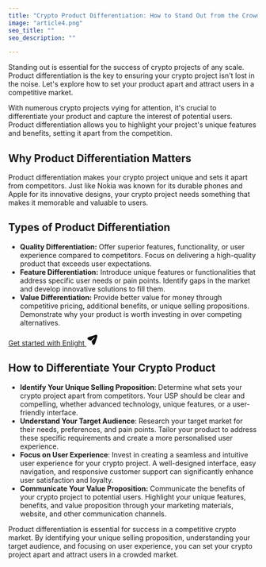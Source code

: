```yaml
---
title: "Crypto Product Differentiation: How to Stand Out from the Crowd"
image: "article4.png"
seo_title: ""
seo_description: ""

---
```


Standing out is essential for the success of crypto projects of any scale. Product differentiation is the key to ensuring your crypto project isn't lost in the noise. Let's explore how to set your product apart and attract users in a competitive market.

With numerous crypto projects vying for attention, it's crucial to differentiate your product and capture the interest of potential users. Product differentiation allows you to highlight your project's unique features and benefits, setting it apart from the competition.

## **Why Product Differentiation Matters**

Product differentiation makes your crypto project unique and sets it apart from competitors. Just like Nokia was known for its durable phones and Apple for its innovative designs, your crypto project needs something that makes it memorable and valuable to users.

## **Types of Product Differentiation**

*   **Quality Differentiation:** Offer superior features, functionality, or user experience compared to competitors. Focus on delivering a high-quality product that exceeds user expectations.
*   **Feature Differentiation:** Introduce unique features or functionalities that address specific user needs or pain points. Identify gaps in the market and develop innovative solutions to fill them.
*   **Value Differentiation:** Provide better value for money through competitive pricing, additional benefits, or unique selling propositions. Demonstrate why your product is worth investing in over competing alternatives.

<a href="#" class="main-button">
    <span>
    Get started with Enlight
    </span>
    <svg
      xmlns="http://www.w3.org/2000/svg"
      width="24"
      height="24"
      viewBox="0 0 24 24"
      fill="none"
    ><path
        d="M18.636 15.6699L20.352 10.5199C21.852 6.02194 22.602 3.77294 21.414 2.58594C20.227 1.39894 17.978 2.14794 13.479 3.64794L8.32997 5.36394C4.69997 6.57394 2.88497 7.17994 2.36997 8.06694C2.12908 8.48152 2.0022 8.95246 2.0022 9.43194C2.0022 9.91142 2.12908 10.3824 2.36997 10.7969C2.88497 11.6849 4.69997 12.2899 8.32997 13.5009C8.77997 13.6509 9.28697 13.5429 9.62397 13.2099L15.13 7.75494C15.2023 7.67634 15.2899 7.61324 15.3874 7.56945C15.4848 7.52566 15.5901 7.5021 15.697 7.50019C15.8038 7.49827 15.9099 7.51805 16.0089 7.55831C16.1078 7.59858 16.1976 7.6585 16.2727 7.73446C16.3479 7.81041 16.4068 7.90082 16.446 8.00021C16.4852 8.0996 16.5039 8.20591 16.5008 8.31271C16.4977 8.41951 16.473 8.52457 16.4282 8.62156C16.3834 8.71854 16.3193 8.80542 16.24 8.87694L10.824 14.2429C10.6433 14.4276 10.5174 14.6587 10.4602 14.9106C10.403 15.1625 10.4168 15.4254 10.5 15.6699C11.71 19.2999 12.316 21.1159 13.203 21.6319C13.6178 21.8727 14.0889 21.9995 14.5685 21.9995C15.0481 21.9995 15.5192 21.8727 15.934 21.6319C16.821 21.1159 17.425 19.3009 18.636 15.6699Z"
        fill="#0F0F0F"
      /></svg>
</a>

## **How to Differentiate Your Crypto Product**

*   **Identify Your Unique Selling Proposition**: Determine what sets your crypto project apart from competitors. Your USP should be clear and compelling, whether advanced technology, unique features, or a user-friendly interface.
*   **Understand Your Target Audience**: Research your target market for their needs, preferences, and pain points. Tailor your product to address these specific requirements and create a more personalised user experience.
*   **Focus on User Experience**: Invest in creating a seamless and intuitive user experience for your crypto project. A well-designed interface, easy navigation, and responsive customer support can significantly enhance user satisfaction and loyalty.
*   **Communicate Your Value Proposition:** Communicate the benefits of your crypto project to potential users. Highlight your unique features, benefits, and value proposition through your marketing materials, website, and other communication channels.

Product differentiation is essential for success in a competitive crypto market. By identifying your unique selling proposition, understanding your target audience, and focusing on user experience, you can set your crypto project apart and attract users in a crowded market.